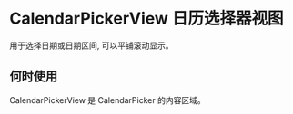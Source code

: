 # CalendarPickerView 日历选择器视图
用于选择日期或日期区间, 可以平铺滚动显示。

## 何时使用
CalendarPickerView 是 CalendarPicker 的内容区域。
